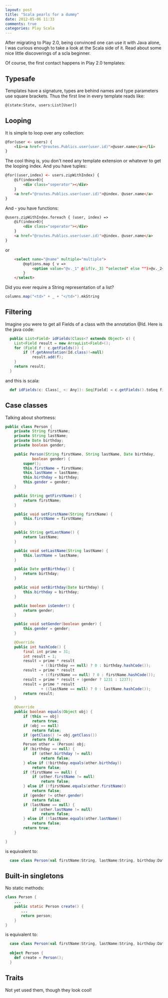 ```yaml
---
layout: post
title: "Scala pearls for a dummy"
date: 2012-05-06 11:33
comments: true
categories: Play Scala
---
```


After migrating to Play 2.0, being convinced one can use it with Java alone, 
I was curious enough to take a look at the Scala side of it.
Read about some nice little discoverings of a scla beginner. 
<!-- more -->

Of course, the first contact happens in Play 2.0 templates:

Typesafe
--------
Templates have a signature, types are behind names and type parameters use square brackets.
Thus the first line in every template reads like: 
``` html
@(state:State, users:List[User])
```

Looping
-------

It is simple to loop over any collection:
``` html
@for(user <- users) {
	<li><a href="@routes.Publics.user(user.id)">@user.name</a></li>
}
```
The cool thing is, you don't need any template extension or whatever to get the looping index. 
And you have tuples:
``` html
@for((user,index) <- users.zipWithIndex) {
	@if(index>0){
		<div class="seperator"></div>
	}
	<a href="@routes.Publics.user(user.id)">@index. @user.name</a>
}
```
And - you have functions:
``` html
@users.zipWithIndex.foreach { (user, index) =>
	@if(index>0){
		<div class="seperator"></div>
	}
	<a href="@routes.Publics.user(user.id)">@index. @user.name</a>
}
```
or
``` html
    <select name="@name" multiple="multiple">
        @options.map { v =>
            <option value="@v._1" @(if(v._3) "selected" else "")>@v._2</option>
        }
    </select>
```
Did you ever require a String representation of a list?
``` scala
columns.map("<td>" + _ + "</td>").mkString
```


Filtering
---------

Imagine you were to get all Fields of a class with the annotation @Id. Here is the java code:
``` java
  public List<Field> idFields(Class<? extends Object> c) {
  	List<Field result = new ArrayList<Field>();
  	for (Field f : c.getFields()) {
  		if (f.getAnnotation(Id.class)!=null) 
  			result.add(f);
  	}
  	return result;
  }
```
and this is scala:
``` scala
  def idFields(c: Class[_ <: Any]): Seq[Field] = c.getFields().toSeq filter { f => f.getAnnotation(classOf[Id]) != null }
``` 

Case classes
------------

Talking about shortness:
``` java
public class Person {
	private String firstName;
	private String lastName;
	private Date birthday;
	private boolean gender;

	public Person(String firstName, String lastName, Date birthday,
			boolean gender) {
		super();
		this.firstName = firstName;
		this.lastName = lastName;
		this.birthday = birthday;
		this.gender = gender;
	}

	public String getFirstName() {
		return firstName;
	}

	public void setFirstName(String firstName) {
		this.firstName = firstName;
	}

	public String getLastName() {
		return lastName;
	}

	public void setLastName(String lastName) {
		this.lastName = lastName;
	}

	public Date getBirthday() {
		return birthday;
	}

	public void setBirthday(Date birthday) {
		this.birthday = birthday;
	}

	public boolean isGender() {
		return gender;
	}

	public void setGender(boolean gender) {
		this.gender = gender;
	}

	@Override
	public int hashCode() {
		final int prime = 31;
		int result = 1;
		result = prime * result
				+ ((birthday == null) ? 0 : birthday.hashCode());
		result = prime * result
				+ ((firstName == null) ? 0 : firstName.hashCode());
		result = prime * result + (gender ? 1231 : 1237);
		result = prime * result
				+ ((lastName == null) ? 0 : lastName.hashCode());
		return result;
	}

	@Override
	public boolean equals(Object obj) {
		if (this == obj)
			return true;
		if (obj == null)
			return false;
		if (getClass() != obj.getClass())
			return false;
		Person other = (Person) obj;
		if (birthday == null) {
			if (other.birthday != null)
				return false;
		} else if (!birthday.equals(other.birthday))
			return false;
		if (firstName == null) {
			if (other.firstName != null)
				return false;
		} else if (!firstName.equals(other.firstName))
			return false;
		if (gender != other.gender)
			return false;
		if (lastName == null) {
			if (other.lastName != null)
				return false;
		} else if (!lastName.equals(other.lastName))
			return false;
		return true;
	}

}
```
is equivalent to:
``` scala
  case class Person(val firstName:String, lastName:String, birthday:Date, gender:boolean);
``` 

Built-in singletons
-------------------

No static methods:
``` java
class Person {
    ...
	public static Person create() {
	   ...
	   return person;
	}
}
```

is equivalent to:
``` scala
  case class Person(val firstName:String, lastName:String, birthday:Date, gender:boolean);
  
  object Person {
  	def create = Person();
  }
``` 

Traits
------

Not yet used them, though they look cool!
